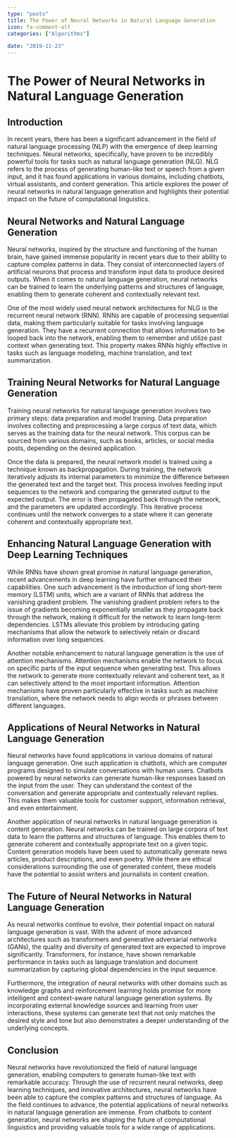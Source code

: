 ```yaml
---
type: "posts"
title: The Power of Neural Networks in Natural Language Generation
icon: fa-comment-alt
categories: ["Algorithms"]

date: "2019-11-23"
---
```




# The Power of Neural Networks in Natural Language Generation

## Introduction

In recent years, there has been a significant advancement in the field of natural language processing (NLP) with the emergence of deep learning techniques. Neural networks, specifically, have proven to be incredibly powerful tools for tasks such as natural language generation (NLG). NLG refers to the process of generating human-like text or speech from a given input, and it has found applications in various domains, including chatbots, virtual assistants, and content generation. This article explores the power of neural networks in natural language generation and highlights their potential impact on the future of computational linguistics.

## Neural Networks and Natural Language Generation

Neural networks, inspired by the structure and functioning of the human brain, have gained immense popularity in recent years due to their ability to capture complex patterns in data. They consist of interconnected layers of artificial neurons that process and transform input data to produce desired outputs. When it comes to natural language generation, neural networks can be trained to learn the underlying patterns and structures of language, enabling them to generate coherent and contextually relevant text.

One of the most widely used neural network architectures for NLG is the recurrent neural network (RNN). RNNs are capable of processing sequential data, making them particularly suitable for tasks involving language generation. They have a recurrent connection that allows information to be looped back into the network, enabling them to remember and utilize past context when generating text. This property makes RNNs highly effective in tasks such as language modeling, machine translation, and text summarization.

## Training Neural Networks for Natural Language Generation

Training neural networks for natural language generation involves two primary steps: data preparation and model training. Data preparation involves collecting and preprocessing a large corpus of text data, which serves as the training data for the neural network. This corpus can be sourced from various domains, such as books, articles, or social media posts, depending on the desired application.

Once the data is prepared, the neural network model is trained using a technique known as backpropagation. During training, the network iteratively adjusts its internal parameters to minimize the difference between the generated text and the target text. This process involves feeding input sequences to the network and comparing the generated output to the expected output. The error is then propagated back through the network, and the parameters are updated accordingly. This iterative process continues until the network converges to a state where it can generate coherent and contextually appropriate text.

## Enhancing Natural Language Generation with Deep Learning Techniques

While RNNs have shown great promise in natural language generation, recent advancements in deep learning have further enhanced their capabilities. One such advancement is the introduction of long short-term memory (LSTM) units, which are a variant of RNNs that address the vanishing gradient problem. The vanishing gradient problem refers to the issue of gradients becoming exponentially smaller as they propagate back through the network, making it difficult for the network to learn long-term dependencies. LSTMs alleviate this problem by introducing gating mechanisms that allow the network to selectively retain or discard information over long sequences.

Another notable enhancement to natural language generation is the use of attention mechanisms. Attention mechanisms enable the network to focus on specific parts of the input sequence when generating text. This allows the network to generate more contextually relevant and coherent text, as it can selectively attend to the most important information. Attention mechanisms have proven particularly effective in tasks such as machine translation, where the network needs to align words or phrases between different languages.

## Applications of Neural Networks in Natural Language Generation

Neural networks have found applications in various domains of natural language generation. One such application is chatbots, which are computer programs designed to simulate conversations with human users. Chatbots powered by neural networks can generate human-like responses based on the input from the user. They can understand the context of the conversation and generate appropriate and contextually relevant replies. This makes them valuable tools for customer support, information retrieval, and even entertainment.

Another application of neural networks in natural language generation is content generation. Neural networks can be trained on large corpora of text data to learn the patterns and structures of language. This enables them to generate coherent and contextually appropriate text on a given topic. Content generation models have been used to automatically generate news articles, product descriptions, and even poetry. While there are ethical considerations surrounding the use of generated content, these models have the potential to assist writers and journalists in content creation.

## The Future of Neural Networks in Natural Language Generation

As neural networks continue to evolve, their potential impact on natural language generation is vast. With the advent of more advanced architectures such as transformers and generative adversarial networks (GANs), the quality and diversity of generated text are expected to improve significantly. Transformers, for instance, have shown remarkable performance in tasks such as language translation and document summarization by capturing global dependencies in the input sequence.

Furthermore, the integration of neural networks with other domains such as knowledge graphs and reinforcement learning holds promise for more intelligent and context-aware natural language generation systems. By incorporating external knowledge sources and learning from user interactions, these systems can generate text that not only matches the desired style and tone but also demonstrates a deeper understanding of the underlying concepts.

## Conclusion

Neural networks have revolutionized the field of natural language generation, enabling computers to generate human-like text with remarkable accuracy. Through the use of recurrent neural networks, deep learning techniques, and innovative architectures, neural networks have been able to capture the complex patterns and structures of language. As the field continues to advance, the potential applications of neural networks in natural language generation are immense. From chatbots to content generation, neural networks are shaping the future of computational linguistics and providing valuable tools for a wide range of applications.